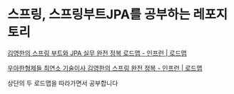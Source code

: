 # 스프링, 스프링부트JPA를 공부하는 레포지토리



[김영한의 스프링 부트와 JPA 실무 완전 정복 로드맵 - 인프런 | 로드맵](https://www.inflearn.com/roadmaps/149)



[우아한형제들 최연소 기술이사 김영한의 스프링 완전 정복 - 인프런 | 로드맵](https://www.inflearn.com/roadmaps/373)

상단의 두 로드맵을 따라가면서 공부합니다
